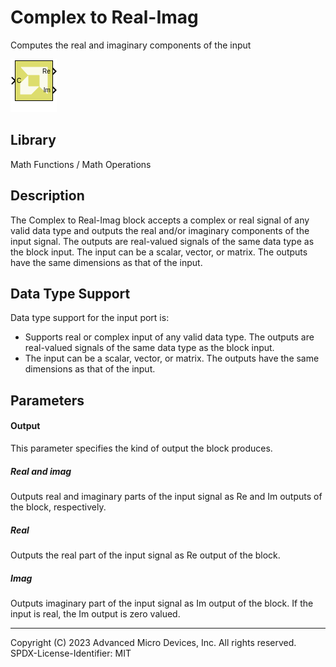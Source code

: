 # Complex to Real-Imag

Computes the real and imaginary components of the input

![](./Images/block.png)

## Library

Math Functions / Math Operations

## Description

The Complex to Real-Imag block accepts a complex or real signal of any
valid data type and outputs the real and/or imaginary components of the
input signal. The outputs are real-valued signals of the same data type
as the block input. The input can be a scalar, vector, or matrix. The
outputs have the same dimensions as that of the input.

## Data Type Support

Data type support for the input port is:

- Supports real or complex input of any valid data type. The outputs are
  real-valued signals of the same data type as the block input.
- The input can be a scalar, vector, or matrix. The outputs have the
  same dimensions as that of the input.

## Parameters

#### Output  
This parameter specifies the kind of output the block produces.
##### Real and imag
Outputs real and imaginary parts of the input signal as Re and Im outputs of the block, respectively.

##### Real
Outputs the real part of the input signal as Re output of the block.

##### Imag
Outputs imaginary part of the input signal as Im output of the block. If the input is real, the Im output is zero valued.



--------------
Copyright (C) 2023 Advanced Micro Devices, Inc. All rights reserved.
SPDX-License-Identifier: MIT
